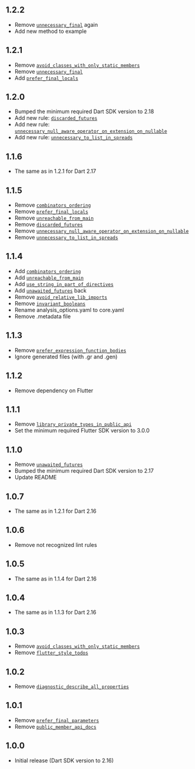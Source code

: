 ## 1.2.2

* Remove [`unnecessary_final`](https://dart-lang.github.io/linter/lints/unnecessary_final.html) again
* Add new method to example

## 1.2.1

* Remove [`avoid_classes_with_only_static_members`](https://dart-lang.github.io/linter/lints/avoid_classes_with_only_static_members.html)
* Remove [`unnecessary_final`](https://dart-lang.github.io/linter/lints/unnecessary_final.html)
* Add [`prefer_final_locals`](https://dart-lang.github.io/linter/lints/prefer_final_locals.html)

## 1.2.0

* Bumped the minimum required Dart SDK version to 2.18
* Add new rule: [`discarded_futures`](https://dart-lang.github.io/linter/lints/discarded_futures.html)
* Add new rule: [`unnecessary_null_aware_operator_on_extension_on_nullable`](https://dart-lang.github.io/linter/lints/unnecessary_null_aware_operator_on_extension_on_nullable.html)
* Add new rule: [`unnecessary_to_list_in_spreads`](https://dart-lang.github.io/linter/lints/unnecessary_to_list_in_spreads.html)

## 1.1.6

* The same as in 1.2.1 for Dart 2.17

## 1.1.5

* Remove [`combinators_ordering`](https://dart-lang.github.io/linter/lints/combinators_ordering.html)
* Remove [`prefer_final_locals`](https://dart-lang.github.io/linter/lints/prefer_final_locals.html)
* Remove [`unreachable_from_main`](https://dart-lang.github.io/linter/lints/unreachable_from_main.html)
* Remove [`discarded_futures`](https://dart-lang.github.io/linter/lints/discarded_futures.html)
* Remove [`unnecessary_null_aware_operator_on_extension_on_nullable`](https://dart-lang.github.io/linter/lints/unnecessary_null_aware_operator_on_extension_on_nullable.html)
* Remove [`unnecessary_to_list_in_spreads`](https://dart-lang.github.io/linter/lints/unnecessary_to_list_in_spreads.html)

## 1.1.4

* Add [`combinators_ordering`](https://dart-lang.github.io/linter/lints/combinators_ordering.html)
* Add [`unreachable_from_main`](https://dart-lang.github.io/linter/lints/unreachable_from_main.html)
* Add [`use_string_in_part_of_directives`](https://dart-lang.github.io/linter/lints/use_string_in_part_of_directives.html)
* Add [`unawaited_futures`](https://dart-lang.github.io/linter/lints/unawaited_futures.html) back
* Remove [`avoid_relative_lib_imports`](https://dart-lang.github.io/linter/lints/avoid_relative_lib_imports.html)
* Remove [`invariant_booleans`](https://dart-lang.github.io/linter/lints/invariant_booleans.html)
* Rename analysis_options.yaml to core.yaml
* Remove .metadata file

## 1.1.3

* Remove [`prefer_expression_function_bodies`](https://dart-lang.github.io/linter/lints/prefer_expression_function_bodies.html)
* Ignore generated files (with .gr and .gen)

## 1.1.2

* Remove dependency on Flutter

## 1.1.1

* Remove [`library_private_types_in_public_api`](https://dart-lang.github.io/linter/lints/library_private_types_in_public_api.html)
* Set the minimum required Flutter SDK version to 3.0.0

## 1.1.0

* Remove [`unawaited_futures`](https://dart-lang.github.io/linter/lints/unawaited_futures.html)
* Bumped the minimum required Dart SDK version to 2.17
* Update README

## 1.0.7

* The same as in 1.2.1 for Dart 2.16

## 1.0.6

* Remove not recognized lint rules

## 1.0.5

* The same as in 1.1.4 for Dart 2.16

## 1.0.4

* The same as in 1.1.3 for Dart 2.16

## 1.0.3

* Remove [`avoid_classes_with_only_static_members`](https://dart-lang.github.io/linter/lints/avoid_classes_with_only_static_members.html)
* Remove [`flutter_style_todos`](https://dart-lang.github.io/linter/lints/flutter_style_todos.html)

## 1.0.2

* Remove [`diagnostic_describe_all_properties`](https://dart-lang.github.io/linter/lints/diagnostic_describe_all_properties.html)

## 1.0.1

* Remove [`prefer_final_parameters`](https://dart-lang.github.io/linter/lints/prefer_final_parameters.html)
* Remove [`public_member_api_docs`](https://dart-lang.github.io/linter/lints/public_member_api_docs.html)

## 1.0.0

* Initial release (Dart SDK version to 2.16)
